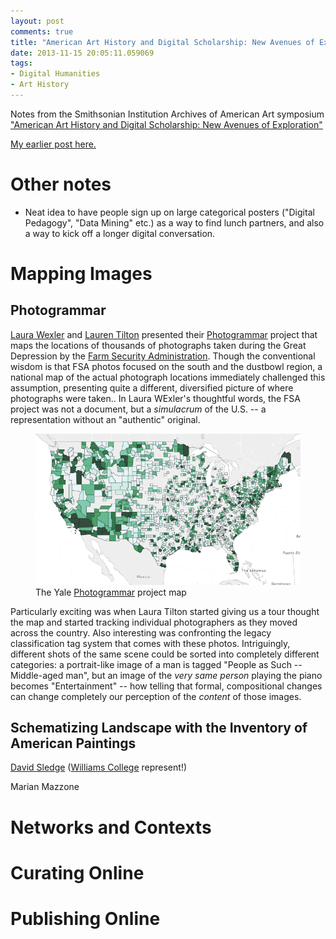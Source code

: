 ```yaml
---
layout: post
comments: true
title: "American Art History and Digital Scholarship: New Avenues of Exploration"
date: 2013-11-15 20:05:11.059069
tags:
- Digital Humanities
- Art History
---
```


Notes from the Smithsonian Institution Archives of American Art symposium ["American Art History and Digital Scholarship: New Avenues of Exploration"](http://www.aaa.si.edu/symposium)

[My earlier post here.](/2013/11/12/networks-of-the-smithsonian-american-art-museum.html)

# Other notes

- Neat idea to have people sign up on large categorical posters ("Digital Pedagogy", "Data Mining" etc.) as a way to find lunch partners, and also a way to kick off a longer digital conversation.

# Mapping Images

## Photogrammar

[Laura Wexler](https://twitter.com/laura_wexler) and [Lauren Tilton](https://twitter.com/NOLauren) presented their [Photogrammar] project that maps the locations of thousands of photographs taken during the Great Depression by the [Farm Security Administration][fsa]. Though the conventional wisdom is that FSA photos focused on the south and the dustbowl region, a national map of the actual photograph locations immediately challenged this assumption, presenting quite a different, diversified picture of where photographs were taken.. In Laura WExler's thoughtful words, the FSA project was not a document, but a *simulacrum* of the U.S. -- a representation without an "authentic" original.

<figure>
<img src="/assets/images-display/photogrammar.png" alt="photogrammar project" />
<figcaption>The Yale <a href="http://photogrammar.yale.edu">Photogrammar</a> project map</figcaption>
</figure>

[Photogrammar]: http://photogrammar.yale.edu

[fsa]: http://www.loc.gov/pictures/collection/fsa/

Particularly exciting was when Laura Tilton started giving us a tour thought the map and started tracking individual photographers as they moved across the country. Also interesting was confronting the legacy classification tag system that comes with these photos. Intriguingly, different shots of the same scene could be sorted into completely different categories: a portrait-like image of a man is tagged "People as Such -- Middle-aged man", but an image of the *very same person* playing the piano becomes "Entertainment" -- how telling that formal, compositional changes can change completely our perception of the *content* of those images.

## Schematizing Landscape with the Inventory of American Paintings

[David Sledge](https://twitter.com/djsledge__) ([Williams College](https://williams.edu) represent!) 

Marian Mazzone

# Networks and Contexts

# Curating Online

# Publishing Online
